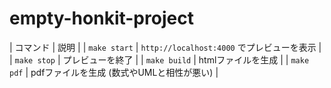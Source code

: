 # empty-honkit-project

| コマンド | 説明 |
| `make start` | `http://localhost:4000` でプレビューを表示 |
| `make stop` | プレビューを終了 |
| `make build` | htmlファイルを生成 |
| `make pdf` | pdfファイルを生成 (数式やUMLと相性が悪い) |

